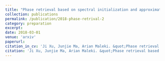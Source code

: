 ```yaml
---
title: "Phase retrieval based on spectral initialization and approximate message passing"
collection: publications
permalink: /publication/2018-phase-retrival-2
category: preparation
excerpt:
date: 2018-03-01
venue: 'arxiv'
paperurl: 
citation_in_cv: 'Ji Xu, Junjie Ma, Arian Maleki. &quot;Phase retrieval based on spectral initialization and approximate message passing.&quot; <i>In preparation</i>, 2018.'
citation: 'Ji Xu, Junjie Ma, Arian Maleki. &quot;Phase retrieval based on spectral initialization and approximate message passing.&quot; <i>In preparation</i>, 2018.'
---
```


<!--[Download paper here](http://academicpages.github.io/files/paper2.pdf)-->

